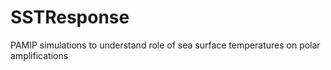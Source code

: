 # SSTResponse
PAMIP simulations to understand role of sea surface temperatures on polar amplifications
